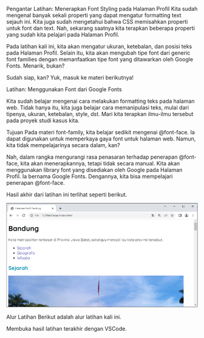 Pengantar Latihan: Menerapkan Font Styling pada Halaman Profil
Kita sudah mengenal banyak sekali properti yang dapat mengatur formatting text sejauh ini. Kita juga sudah mengetahui bahwa CSS memisahkan properti untuk font dan text. Nah, sekarang saatnya kita terapkan beberapa properti yang sudah kita pelajari pada Halaman Profil. 

Pada latihan kali ini, kita akan mengatur ukuran, ketebalan, dan posisi teks pada Halaman Profil. Selain itu, kita akan mengubah tipe font dari generic font families dengan memanfaatkan tipe font yang ditawarkan oleh Google Fonts. Menarik, bukan?

Sudah siap, kan? Yuk, masuk ke materi berikutnya!

Latihan: Menggunakan Font dari Google Fonts

Kita sudah belajar mengenai cara melakukan formatting teks pada halaman web. Tidak hanya itu, kita juga belajar cara memanipulasi teks, mulai dari tipenya, ukuran, ketebalan, style, dst. Mari kita terapkan ilmu-ilmu tersebut pada proyek studi kasus kita.

Tujuan
Pada materi font-family, kita belajar sedikit mengenai @font-face. Ia dapat digunakan untuk memperkaya gaya font untuk halaman web. Namun, kita tidak mempelajarinya secara dalam, kan? 

Nah, dalam rangka mengurangi rasa penasaran terhadap penerapan @font-face, kita akan menerapkannya, tetapi tidak secara manual. Kita akan menggunakan library font yang disediakan oleh Google pada Halaman Profil. Ia bernama Google Fonts. Dengannya, kita bisa mempelajari penerapan @font-face.

Hasil akhir dari latihan ini terlihat seperti berikut.

![Alt text](image-5.png)

Alur Latihan
Berikut adalah alur latihan kali ini.

Membuka hasil latihan terakhir dengan VSCode.